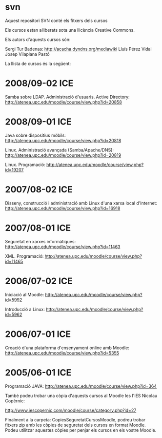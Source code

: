 # svn

Aquest repositori SVN conté els fitxers dels cursos 

Els cursos estan alliberats sota una llicència Creative Commons.

Els autors d'aquests cursos són:

Sergi Tur Badenas: http://acacha.dyndns.org/mediawiki
Lluís Pérez Vidal
Josep Vilaplana Pastó

La llista de cursos és la següent:

2008/09-02 ICE
==============
Samba sobre LDAP. Administració d'usuaris. Active Directory:
http://atenea.upc.edu/moodle/course/view.php?id=20858

2008/09-01 ICE
==============
Java sobre dispositius mòbils:
http://atenea.upc.edu/moodle/course/view.php?id=20818

Linux. Administració avançada (Samba/Apache/DNS):
http://atenea.upc.edu/moodle/course/view.php?id=20819

Linux. Programació:
http://atenea.upc.edu/moodle/course/view.php?id=19207

2007/08-02 ICE
==============
Disseny, construcció i administració amb Linux d'una xarxa local d'Internet:
http://atenea.upc.edu/moodle/course/view.php?id=16918

2007/08-01 ICE
==============
Seguretat en xarxes informàtiques:
http://atenea.upc.edu/moodle/course/view.php?id=11463

XML. Programació:
http://atenea.upc.edu/moodle/course/view.php?id=11465

2006/07-02 ICE
==============
Iniciació al Moodle:
http://atenea.upc.edu/moodle/course/view.php?id=5992

Introducció a Linux:
http://atenea.upc.edu/moodle/course/view.php?id=5962

2006/07-01 ICE
==============
Creació d'una plataforma d'ensenyament online amb Moodle:
http://atenea.upc.edu/moodle/course/view.php?id=5355

2005/06-01 ICE
==============
Programació JAVA:
http://atenea.upc.edu/moodle/course/view.php?id=364 

També podeu trobar una còpia d'aquests cursos al Moodle les l'IES Nicolau Copèrnic:

http://www.iescopernic.com/moodle/course/category.php?id=27

Finalment a la carpeta: CopiesSeguretatCursosMoodle, podreu trobar fitxers zip amb les còpies de seguretat dels cursos en format Moodle.
Podeu utilitzar aquestes còpies per penjar els cursos en els vostre Moodle.
